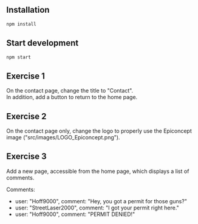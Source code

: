 ## Installation
```bash
npm install
```

## Start development
```bash
npm start
```

## Exercise 1
On the contact page, change the title to "Contact".<br>
In addition, add a button to return to the home page.

## Exercise 2
On the contact page only, change the logo to properly use the Epiconcept image ("src/images/LOGO_Epiconcept.png").

## Exercise 3
Add a new page, accessible from the home page, which displays a list of comments.

Comments:
- user: "Hoff9000", comment: "Hey, you got a permit for those guns?"
- user: "StreetLaser2000", comment: "I got your permit right here."
- user: "Hoff9000", comment: "PERMIT DENIED!"
